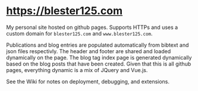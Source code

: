 # https://blester125.com

My personal site hosted on github pages. Supports HTTPs and uses a custom domain for `blester125.com` and `www.blester125.com`.

Publications and blog entries are populated automatically from bibtext and json files respectivly. The header and footer are shared and loaded dynamically on the page. The blog tag index page is generated dynamically based on the blog posts that have been created. Given that this is all github pages, everything dynamic is a mix of JQuery and Vue.js.

See the Wiki for notes on deployment, debugging, and extensions.
